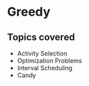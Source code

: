 # Greedy

## Topics covered
- Activity Selection
- Optimization Problems
- Interval Scheduling
- Candy